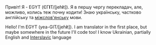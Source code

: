 Привіт! Я - EGYT (ЄГ**І**Т/[jeɦ**i**t]). Я в першу чергу перекладач, але, можливо, колись теж почну кодити! Знаю українську, частково англійську та [міжслов'янську](<https://uk.wikipedia.org/wiki/Міжслов'янська_мова>) мови.

Hello! I'm EGYT (yea-GIT/[jeɦ**i**t]). I am translator in the first place, but maybe somewhere in the future I'll code too! I know Ukrainian, partially English and [Interslavic](<https://en.wikipedia.org/wiki/Interslavic_language>) language
